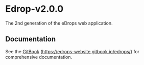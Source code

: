 # Edrop-v2.0.0
The 2nd generation of the eDrops web application.

## Documentation

See the [GitBook](https://edrops-website.gitbook.io/edrops/) (https://edrops-website.gitbook.io/edrops/) for comprehensive documentation.

